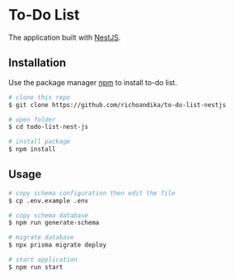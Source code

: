 # To-Do List

The application built with [NestJS](https://github.com/nestjs/nest).

## Installation

Use the package manager [npm](https://github.com/nodejs/node) to install to-do list.

```bash
# clone this repo
$ git clone https://github.com/richoandika/to-do-list-nestjs

# open folder
$ cd todo-list-nest-js

# install package
$ npm install
```

## Usage

```bash
# copy schema configuration then edit the file
$ cp .env.example .env

# copy schema database
$ npm run generate-schema

# migrate database
$ npx prisma migrate deploy

# start application
$ npm run start
```
